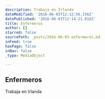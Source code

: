 ```yaml
---
description: Trabaja en Irlanda
dateModified: '2016-06-03T12:12:56.156Z'
datePublished: '2016-06-03T12:14:21.016Z'
title: Enfermeros
author: []
starred: false
sourcePath: _posts/2016-06-03-enfermeros.md
inFeed: true
hasPage: false
inNav: false
_type: MediaObject

---
```

<article style=""><h1>Enfermeros</h1><p>Trabaja en Irlanda</p></article>